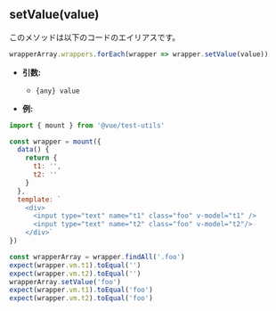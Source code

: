 ## setValue(value)

このメソッドは以下のコードのエイリアスです。

```js
wrapperArray.wrappers.forEach(wrapper => wrapper.setValue(value))
```

- **引数:**

  - `{any} value`

- **例:**

```js
import { mount } from '@vue/test-utils'

const wrapper = mount({
  data() {
    return {
      t1: '',
      t2: ''
    }
  },
  template: `
    <div>
      <input type="text" name="t1" class="foo" v-model="t1" />
      <input type="text" name="t2" class="foo" v-model="t2"/>
    </div>`
})

const wrapperArray = wrapper.findAll('.foo')
expect(wrapper.vm.t1).toEqual('')
expect(wrapper.vm.t2).toEqual('')
wrapperArray.setValue('foo')
expect(wrapper.vm.t1).toEqual('foo')
expect(wrapper.vm.t2).toEqual('foo')
```
